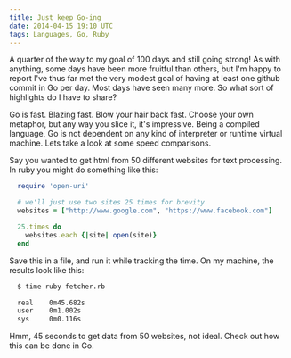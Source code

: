 ```yaml
---
title: Just keep Go-ing
date: 2014-04-15 19:10 UTC
tags: Languages, Go, Ruby
---
```


A quarter of the way to my goal of 100 days and still going strong! As with
anything, some days have been more fruitful than others, but I'm happy to report
I've thus far met the very modest goal of having at least one github commit in
Go per day. Most days have seen many more. So what sort of highlights do I have
to share?

Go is fast. Blazing fast. Blow your hair back fast. Choose your own metaphor,
but any way you slice it, it's impressive. Being a compiled language, Go is not
dependent on any kind of interpreter or runtime virtual machine. Lets take a look at
some speed comparisons.

Say you wanted to get html from 50 different websites for text processing. In
ruby you might do something like this:

  ```ruby
    require 'open-uri'

    # we'll just use two sites 25 times for brevity
    websites = ["http://www.google.com", "https://www.facebook.com"]

    25.times do
      websites.each {|site| open(site)}
    end

  ```

Save this in a file, and run it while tracking the time. On my machine, the
results look like this:

  ```bash
    $ time ruby fetcher.rb

    real    0m45.682s
    user    0m1.002s
    sys     0m0.116s
  ```

Hmm, 45 seconds to get data from 50 websites, not ideal. Check out how this can
be done in Go.
